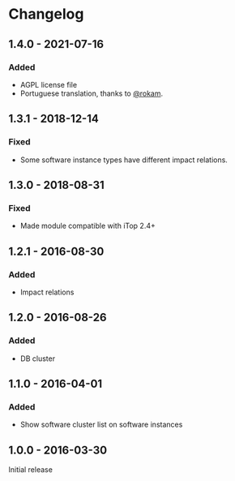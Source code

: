 Changelog
=========

## 1.4.0 - 2021-07-16
### Added
- AGPL license file
- Portuguese translation, thanks to [@rokam](https://www.transifex.com/user/profile/rokam/).

## 1.3.1 - 2018-12-14
### Fixed
- Some software instance types have different impact relations.

## 1.3.0 - 2018-08-31
### Fixed
- Made module compatible with iTop 2.4+

## 1.2.1 - 2016-08-30
### Added
- Impact relations

## 1.2.0 - 2016-08-26
### Added
- DB cluster

## 1.1.0 - 2016-04-01
### Added
- Show software cluster list on software instances

## 1.0.0 - 2016-03-30
Initial release
